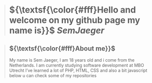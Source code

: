 > # ${\textsf{\color{#fff}Hello and welcome on my github page my name is}}$ ${Sem Jaeger}$

> ## ${\textsf{\color{#fff}About me}}$
> ${\textsf{My name is Sem Jaeger, I am 18 years old and i come from the Netherlands.}}$  ${\textsf{I am currently studying software development at MBO Utrecht}}$
> ${\textsf{I've learned a lot of PHP, HTML, CSS and also a bit javascript below u can check some of my repositories}}$ 
